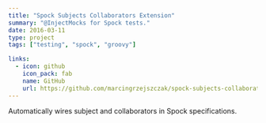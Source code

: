 ```yaml
---
title: "Spock Subjects Collaborators Extension"
summary: "@InjectMocks for Spock tests."
date: 2016-03-11
type: project
tags: ["testing", "spock", "groovy"]

links:
  - icon: github
    icon_pack: fab
    name: GitHub
    url: https://github.com/marcingrzejszczak/spock-subjects-collaborators-extension
---
```


Automatically wires subject and collaborators in Spock specifications.
